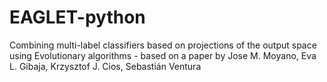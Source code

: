 # EAGLET-python
Combining multi-label classifiers based on projections of the output space using Evolutionary algorithms - based on a paper by Jose M. Moyano, Eva L. Gibaja, Krzysztof J. Cios, Sebastián Ventura
